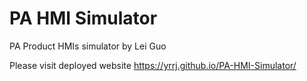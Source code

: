 # PA HMI Simulator
PA Product HMIs simulator by Lei Guo

Please visit deployed website https://yrrj.github.io/PA-HMI-Simulator/
